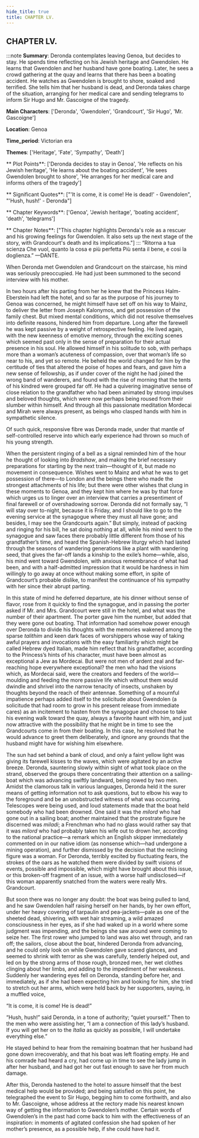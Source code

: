 ```yaml
---
hide_title: true
title: CHAPTER LV.
---
```

## CHAPTER LV.
:::note
**Summary**:
Deronda contemplates leaving Genoa, but decides to stay. He spends time reflecting on his Jewish heritage and Gwendolen. He learns that Gwendolen and her husband have gone boating. Later, he sees a crowd gathering at the quay and learns that there has been a boating accident. He watches as Gwendolen is brought to shore, soaked and terrified. She tells him that her husband is dead, and Deronda takes charge of the situation, arranging for her medical care and sending telegrams to inform Sir Hugo and Mr. Gascoigne of the tragedy.

**Main Characters**:
['Deronda', 'Gwendolen', 'Grandcourt', 'Sir Hugo', 'Mr. Gascoigne']

**Location**:
Genoa

**Time_period**:
Victorian era

**Themes**:
['Heritage', 'Fate', 'Sympathy', 'Death']

** Plot Points**:
['Deronda decides to stay in Genoa', 'He reflects on his Jewish heritage', 'He learns about the boating accident', 'He sees Gwendolen brought to shore', 'He arranges for her medical care and informs others of the tragedy']

** Significant Quotes**:
["'It is come, it is come! He is dead!' - Gwendolen", "'Hush, hush!' - Deronda"]

** Chapter Keywords**:
['Genoa', 'Jewish heritage', 'boating accident', 'death', 'telegrams']

** Chapter Notes**:
["This chapter highlights Deronda's role as a rescuer and his growing feelings for Gwendolen. It also sets up the next stage of the story, with Grandcourt's death and its implications."]
:::
“Ritorna a tua scienza   Che vuol, quanto la cosa e più perfetta   Più senta il bene, e cosi la doglienza.”  —DANTE. 

When Deronda met Gwendolen and Grandcourt on the staircase, his mind was seriously preoccupied. He had just been summoned to the second interview with his mother. 

In two hours after his parting from her he knew that the Princess Halm-Eberstein had left the hotel, and so far as the purpose of his journey to Genoa was concerned, he might himself have set off on his way to Mainz, to deliver the letter from Joseph Kalonymos, and get possession of the family chest. But mixed mental conditions, which did not resolve themselves into definite reasons, hindered him from departure. Long after the farewell he was kept passive by a weight of retrospective feeling. He lived again, with the new keenness of emotive memory, through the exciting scenes which seemed past only in the sense of preparation for their actual presence in his soul. He allowed himself in his solitude to sob, with perhaps more than a woman’s acuteness of compassion, over that woman’s life so near to his, and yet so remote. He beheld the world changed for him by the certitude of ties that altered the poise of hopes and fears, and gave him a new sense of fellowship, as if under cover of the night he had joined the wrong band of wanderers, and found with the rise of morning that the tents of his kindred were grouped far off. He had a quivering imaginative sense of close relation to the grandfather who had been animated by strong impulses and beloved thoughts, which were now perhaps being roused from their slumber within himself. And through all this passionate meditation Mordecai and Mirah were always present, as beings who clasped hands with him in sympathetic silence. 

Of such quick, responsive fibre was Deronda made, under that mantle of self-controlled reserve into which early experience had thrown so much of his young strength. 

When the persistent ringing of a bell as a signal reminded him of the hour he thought of looking into _Bradshaw_, and making the brief necessary preparations for starting by the next train—thought of it, but made no movement in consequence. Wishes went to Mainz and what he was to get possession of there—to London and the beings there who made the strongest attachments of his life; but there were other wishes that clung in these moments to Genoa, and they kept him where he was by that force which urges us to linger over an interview that carries a presentiment of final farewell or of overshadowing sorrow. Deronda did not formally say, “I will stay over to-night, because it is Friday, and I should like to go to the evening service at the synagogue where they must all have gone; and besides, I may see the Grandcourts again.” But simply, instead of packing and ringing for his bill, he sat doing nothing at all, while his mind went to the synagogue and saw faces there probably little different from those of his grandfather’s time, and heard the Spanish-Hebrew liturgy which had lasted through the seasons of wandering generations like a plant with wandering seed, that gives the far-off lands a kinship to the exile’s home—while, also, his mind went toward Gwendolen, with anxious remembrance of what had been, and with a half-admitted impression that it would be hardness in him willingly to go away at once without making some effort, in spite of Grandcourt’s probable dislike, to manifest the continuance of his sympathy with her since their abrupt parting. 

In this state of mind he deferred departure, ate his dinner without sense of flavor, rose from it quickly to find the synagogue, and in passing the porter asked if Mr. and Mrs. Grandcourt were still in the hotel, and what was the number of their apartment. The porter gave him the number, but added that they were gone out boating. That information had somehow power enough over Deronda to divide his thoughts with the memories wakened among the sparse _talithim_ and keen dark faces of worshippers whose way of taking awful prayers and invocations with the easy familiarity which might be called Hebrew dyed Italian, made him reflect that his grandfather, according to the Princess’s hints of his character, must have been almost as exceptional a Jew as Mordecai. But were not men of ardent zeal and far-reaching hope everywhere exceptional? the men who had the visions which, as Mordecai said, were the creators and feeders of the world—moulding and feeding the more passive life which without them would dwindle and shrivel into the narrow tenacity of insects, unshaken by thoughts beyond the reach of their antennae. Something of a mournful impatience perhaps added itself to the solicitude about Gwendolen (a solicitude that had room to grow in his present release from immediate cares) as an incitement to hasten from the synagogue and choose to take his evening walk toward the quay, always a favorite haunt with him, and just now attractive with the possibility that he might be in time to see the Grandcourts come in from their boating. In this case, he resolved that he would advance to greet them deliberately, and ignore any grounds that the husband might have for wishing him elsewhere. 

The sun had set behind a bank of cloud, and only a faint yellow light was giving its farewell kisses to the waves, which were agitated by an active breeze. Deronda, sauntering slowly within sight of what took place on the strand, observed the groups there concentrating their attention on a sailing-boat which was advancing swiftly landward, being rowed by two men. Amidst the clamorous talk in various languages, Deronda held it the surer means of getting information not to ask questions, but to elbow his way to the foreground and be an unobstructed witness of what was occurring. Telescopes were being used, and loud statements made that the boat held somebody who had been drowned. One said it was the _milord_ who had gone out in a sailing boat; another maintained that the prostrate figure he discerned was _miladi_; a Frenchman who had no glass would rather say that it was _milord_ who had probably taken his wife out to drown her, according to the national practice—a remark which an English skipper immediately commented on in our native idiom (as nonsense which—had undergone a mining operation), and further dismissed by the decision that the reclining figure was a woman. For Deronda, terribly excited by fluctuating fears, the strokes of the oars as he watched them were divided by swift visions of events, possible and impossible, which might have brought about this issue, or this broken-off fragment of an issue, with a worse half undisclosed—if this woman apparently snatched from the waters were really Mrs. Grandcourt. 

But soon there was no longer any doubt: the boat was being pulled to land, and he saw Gwendolen half raising herself on her hands, by her own effort, under her heavy covering of tarpaulin and pea-jackets—pale as one of the sheeted dead, shivering, with wet hair streaming, a wild amazed consciousness in her eyes, as if she had waked up in a world where some judgment was impending, and the beings she saw around were coming to seize her. The first rower who jumped to land was also wet through, and ran off; the sailors, close about the boat, hindered Deronda from advancing, and he could only look on while Gwendolen gave scared glances, and seemed to shrink with terror as she was carefully, tenderly helped out, and led on by the strong arms of those rough, bronzed men, her wet clothes clinging about her limbs, and adding to the impediment of her weakness. Suddenly her wandering eyes fell on Deronda, standing before her, and immediately, as if she had been expecting him and looking for him, she tried to stretch out her arms, which were held back by her supporters, saying, in a muffled voice, 

“It is come, it is come! He is dead!” 

“Hush, hush!” said Deronda, in a tone of authority; “quiet yourself.” Then to the men who were assisting her, “I am a connection of this lady’s husband. If you will get her on to the _Italia_ as quickly as possible, I will undertake everything else.” 

He stayed behind to hear from the remaining boatman that her husband had gone down irrecoverably, and that his boat was left floating empty. He and his comrade had heard a cry, had come up in time to see the lady jump in after her husband, and had got her out fast enough to save her from much damage. 

After this, Deronda hastened to the hotel to assure himself that the best medical help would be provided; and being satisfied on this point, he telegraphed the event to Sir Hugo, begging him to come forthwith, and also to Mr. Gascoigne, whose address at the rectory made his nearest known way of getting the information to Gwendolen’s mother. Certain words of Gwendolen’s in the past had come back to him with the effectiveness of an inspiration: in moments of agitated confession she had spoken of her mother’s presence, as a possible help, if she could have had it. 

